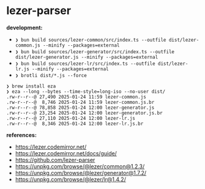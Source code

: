 # lezer-parser

**development:**

- `❯ bun build sources/lezer-common/src/index.ts --outfile dist/lezer-common.js --minify --packages=external`
- `❯ bun build sources/lezer-generator/src/index.ts --outfile dist/lezer-generator.js --minify --packages=external`
- `❯ bun build sources/lezer-lr/src/index.ts --outfile dist/lezer-lr.js --minify --packages=external`
- `❯ brotli dist/*.js --force`

```shell
❯ brew install eza
❯ eza --long --bytes --time-style=long-iso --no-user dist/
.rw-r--r--@ 27,490 2025-01-24 11:59 lezer-common.js
.rw-r--r--@  8,746 2025-01-24 11:59 lezer-common.js.br
.rw-r--r--@ 78,858 2025-01-24 12:00 lezer-generator.js
.rw-r--r--@ 23,254 2025-01-24 12:00 lezer-generator.js.br
.rw-r--r--@ 27,110 2025-01-24 12:00 lezer-lr.js
.rw-r--r--@  8,346 2025-01-24 12:00 lezer-lr.js.br
```

**references:**

- https://lezer.codemirror.net/
- https://lezer.codemirror.net/docs/guide/
- https://github.com/lezer-parser
- https://unpkg.com/browse/@lezer/common@1.2.3/
- https://unpkg.com/browse/@lezer/generator@1.7.2/
- https://unpkg.com/browse/@lezer/lr@1.4.2/
